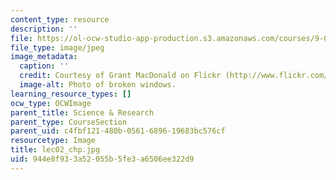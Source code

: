 ```yaml
---
content_type: resource
description: ''
file: https://ol-ocw-studio-app-production.s3.amazonaws.com/courses/9-00sc-introduction-to-psychology-fall-2011/944e8f933a52055b5fe3a6506ee322d9_lec02_chp.jpg
file_type: image/jpeg
image_metadata:
  caption: ''
  credit: Courtesy of Grant MacDonald on Flickr (http://www.flickr.com/photos/grantmac/1472315798/)
  image-alt: Photo of broken windows.
learning_resource_types: []
ocw_type: OCWImage
parent_title: Science & Research
parent_type: CourseSection
parent_uid: c4fbf121-480b-0561-6896-19683bc576cf
resourcetype: Image
title: lec02_chp.jpg
uid: 944e8f93-3a52-055b-5fe3-a6506ee322d9
---
```

